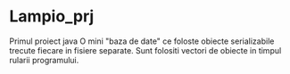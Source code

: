 # Lampio_prj
Primul proiect java
O mini "baza de date" ce foloste obiecte serializabile trecute fiecare in fisiere separate.
Sunt folositi vectori de obiecte in timpul rularii programului.
